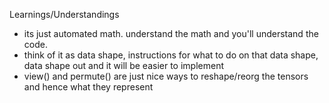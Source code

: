 Learnings/Understandings
- its just automated math. understand the math and you'll understand the code. 
- think of it as data shape, instructions for what to do on that data shape, data shape out and it will be easier to implement 
- view() and permute() are just nice ways to reshape/reorg the tensors and hence what they represent